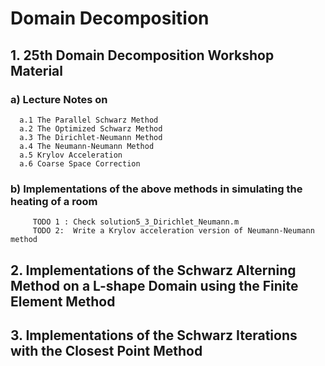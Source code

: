 # Domain Decomposition

## 1. 25th Domain Decomposition Workshop Material 
   ### a) Lecture Notes on 
      a.1 The Parallel Schwarz Method
      a.2 The Optimized Schwarz Method
      a.3 The Dirichlet-Neumann Method
      a.4 The Neumann-Neumann Method
      a.5 Krylov Acceleration 
      a.6 Coarse Space Correction 
     
  ### b) Implementations of the above methods in simulating the heating of a room
         TODO 1 : Check solution5_3_Dirichlet_Neumann.m 
         TODO 2:  Write a Krylov acceleration version of Neumann-Neumann method
        
   
## 2. Implementations of the Schwarz Alterning Method on a L-shape Domain using the Finite Element Method

## 3. Implementations of the Schwarz Iterations with the Closest Point Method
